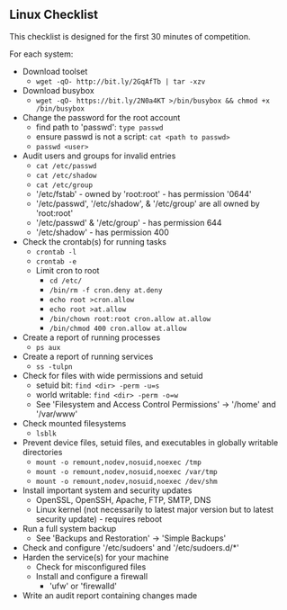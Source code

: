 ## Linux Checklist

This checklist is designed for the first 30 minutes of competition.

For each system:

* Download toolset
	- `wget -qO- http://bit.ly/2GqAfTb | tar -xzv`
* Download busybox
	- `wget -qO- https://bit.ly/2N0a4KT >/bin/busybox && chmod +x /bin/busybox`
* Change the password for the root account
	- find path to 'passwd': `type passwd`
	- ensure passwd is not a script: `cat <path to passwd>`
	- `passwd <user>`
* Audit users and groups for invalid entries
	- `cat /etc/passwd`
	- `cat /etc/shadow`
	- `cat /etc/group`
	- '/etc/fstab' - owned by 'root:root' - has permission '0644'
	- '/etc/passwd', '/etc/shadow', & '/etc/group' are all owned by 'root:root'
	- '/etc/passwd' & '/etc/group' - has permission 644
	- '/etc/shadow' - has permission 400
* Check the crontab(s) for running tasks
	- `crontab -l`
	- `crontab -e`
	- Limit cron to root
		+ `cd /etc/`
		+ `/bin/rm -f cron.deny at.deny`
		+ `echo root >cron.allow`
		+ `echo root >at.allow`
		+ `/bin/chown root:root cron.allow at.allow`
		+ `/bin/chmod 400 cron.allow at.allow`
* Create a report of running processes
	- `ps aux`
* Create a report of running services
	- `ss -tulpn`
* Check for files with wide permissions and setuid
	- setuid bit: `find <dir> -perm -u=s`
	- world writable: `find <dir> -perm -o=w`
	- See 'Filesystem and Access Control Permissions' -> '/home' and '/var/www'
* Check mounted filesystems
	- `lsblk`
* Prevent device files, setuid files, and executables in globally writable directories
	- `mount -o remount,nodev,nosuid,noexec /tmp`
	- `mount -o remount,nodev,nosuid,noexec /var/tmp`
	- `mount -o remount,nodev,nosuid,noexec /dev/shm`
* Install important system and security updates
	- OpenSSL, OpenSSH, Apache, FTP, SMTP, DNS
	- Linux kernel (not necessarily to latest major version but to latest security update) - requires reboot
* Run a full system backup
	- See 'Backups and Restoration' -> 'Simple Backups'
* Check and configure '/etc/sudoers' and '/etc/sudoers.d/*'
* Harden the service(s) for your machine
	- Check for misconfigured files
	- Install and configure a firewall
		- 'ufw' or 'firewalld'
* Write an audit report containing changes made
